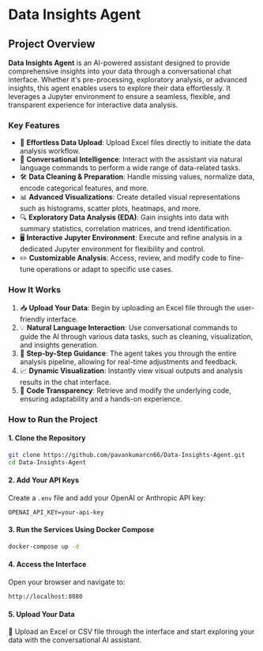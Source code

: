 # **Data Insights Agent**

## **Project Overview**
**Data Insights Agent** is an AI-powered assistant designed to provide comprehensive insights into your data through a conversational chat interface. Whether it's pre-processing, exploratory analysis, or advanced insights, this agent enables users to explore their data effortlessly. It leverages a Jupyter environment to ensure a seamless, flexible, and transparent experience for interactive data analysis.

### **Key Features**
- 📂 **Effortless Data Upload**: Upload Excel files directly to initiate the data analysis workflow.
- 💬 **Conversational Intelligence**: Interact with the assistant via natural language commands to perform a wide range of data-related tasks.
- 🛠️ **Data Cleaning & Preparation**: Handle missing values, normalize data, encode categorical features, and more.
- 📊 **Advanced Visualizations**: Create detailed visual representations such as histograms, scatter plots, heatmaps, and more.
- 🔍 **Exploratory Data Analysis (EDA)**: Gain insights into data with summary statistics, correlation matrices, and trend identification.
- 🖥️ **Interactive Jupyter Environment**: Execute and refine analysis in a dedicated Jupyter environment for flexibility and control.
- ✏️ **Customizable Analysis**: Access, review, and modify code to fine-tune operations or adapt to specific use cases.

### **How It Works**
1. 📥 **Upload Your Data**: Begin by uploading an Excel file through the user-friendly interface.
2. 💡 **Natural Language Interaction**: Use conversational commands to guide the AI through various data tasks, such as cleaning, visualization, and insights generation.
3. 🚀 **Step-by-Step Guidance**: The agent takes you through the entire analysis pipeline, allowing for real-time adjustments and feedback.
4. 📈 **Dynamic Visualization**: Instantly view visual outputs and analysis results in the chat interface.
5. 🔧 **Code Transparency**: Retrieve and modify the underlying code, ensuring adaptability and a hands-on experience.

### **How to Run the Project**

#### **1. Clone the Repository**
```bash
git clone https://github.com/pavankumarcn66/Data-Insights-Agent.git
cd Data-Insights-Agent
```

#### **2. Add Your API Keys**
Create a `.env` file and add your OpenAI or Anthropic API key:
```env
OPENAI_API_KEY=your-api-key
```

#### **3. Run the Services Using Docker Compose**
```bash
docker-compose up -d
```

#### **4. Access the Interface**
Open your browser and navigate to:
```
http://localhost:8080
```

#### **5. Upload Your Data**
📂 Upload an Excel or CSV file through the interface and start exploring your data with the conversational AI assistant.
